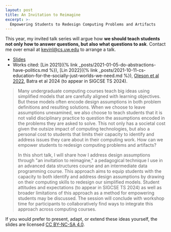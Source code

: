 ```yaml
---
layout: post
title: An Invitation to Reimagine
excerpt: >-
  Empowering Students to Redesign Computing Problems and Artifacts​
---
```


This year, my invited talk series will argue how **we should teach students not only how to answer questions, but also what questions to ask**. Contact me over email at <kevinl@cs.uw.edu> to arrange a talk.

- [Slides](https://docs.google.com/presentation/d/1fJF2HQpdit8RLU8tZ1hEggPfUuF6x0iGQ-f6vvfBxug/edit?usp=sharing)
- Works cited: [Lin 2021]({% link _posts/2021-01-05-do-abstractions-have-politics.md %}), [Lin 2022]({% link _posts/2021-10-11-cs-education-for-the-socially-just-worlds-we-need.md %}), [Oleson et al 2022](https://medium.com/bits-and-behavior/beyond-average-users-building-inclusive-design-skills-with-the-cider-technique-413969544e6d), Batra et al 2024 (to appear in SIGCSE TS 2024).

> Many undergraduate computing courses teach big ideas using simplified models that are carefully aligned with learning objectives. But these models often encode design assumptions in both problem definitions and resulting solutions. When we choose to leave assumptions unexamined, we also choose to teach students that it is not valid disciplinary practice to question the assumptions encoded in the problems they are asked to solve. This not only has a societal cost given the outsize impact of computing technologies, but also a personal cost to students that limits their capacity to identify and address issues they care about in their computing work. How can we empower students to redesign computing problems and artifacts?
>
> In this short talk, I will share how I address design assumptions through "an invitation to reimagine," a pedagogical technique I use in an advanced data structures course and an intermediate data programming course. This approach aims to equip students with the capacity to both identify and address design assumptions by drawing on their computing skills to redesign our simplified models. Student attitudes and expectations (to appear in SIGCSE TS 2024) as well as broader limitations of this approach as a method for empowering students may be discussed. The session will conclude with workshop time for participants to collaboratively find ways to integrate this approach across computing courses.

If you would prefer to present, adapt, or extend these ideas yourself, the slides are licensed [CC BY-NC-SA 4.0](https://creativecommons.org/licenses/by-nc-sa/4.0/).
